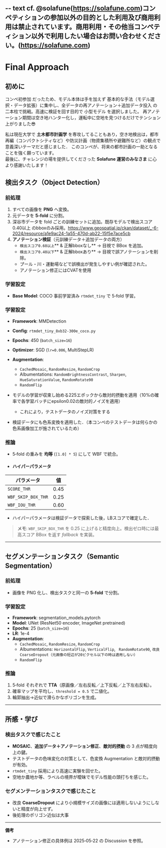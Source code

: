 -- text
cf. @solafune(https://solafune.com)コンペティションの参加以外の目的とした利用及び商用利用は禁止されています。商用利用・その他当コンペティション以外で利用したい場合はお問い合わせください。(https://solafune.com)
--
# Final Approach
## 初めに
コンペ初参加 だったため、モデル本体は手を加えず 基本的な手法（モデル選択・データ拡張）に集中し、全データの再アノテーション＋追加データ投入 の二本柱で挑戦。高速に検証を回す目的で 小型モデル を選択しました。
再アノテーション期間は空き地ハンター化し，運転中に空地を見つけるだけでテンション上がりました😎

私は現在大学で **土木都市計画学** を専攻してることもあり，空き地検出は，都市再編（コンパクトシティなど）や防災計画（物資集積所や避難所など）の観点で意義深いテーマだと感じました．
このコンペが、将来の都市計画の一助となることを強く願っています。  
最後に、チャレンジの場を提供してくださった **Solafune 運営のみなさま** に心より感謝いたします！

## 検出タスク（Object Detection）

### 前処理

1. すべての画像を **PNG** へ変換。
2. 元データを **5‑fold** に分割。
3. 深谷市データを fold ごとの訓練セットに追加。既存モデルで検出スコア0.40以上 のbboxのみ採用。https://www.geospatial.jp/ckan/dataset/_-6-2024/resource/a1e9ac24-1a55-470d-ab22-15f5e7ace5cb
4. **アノテーション検証**（元訓練データ＋追加データの両方）
   - `検出スコア0.60以上`** & 正解bboxなし** → 目視で BBox を追加。
   - `検出スコア0.40以下`** & 正解bboxあり** → 目視で誤アノテーションを削除。
   - プール・川・運動場などで誤検出が発生しやすい例が確認された。
   - アノテーション修正にはCVATを使用

### 学習設定

- **Base Model**: COCO 事前学習済み `rtmdet_tiny` で 5‑fold 学習。


### 学習設定

- **Framework**: MMDetection
- **Config**: `rtmdet_tiny_8xb32-300e_coco.py`
- **Epochs**: 450 (`batch_size=16`)
- **Optimizer**: SGD (`lr=0.006`, MultiStepLR)
- **Augmentation**:
  - `CachedMosaic`, `RandomResize`, `RandomCrop`
  - Albumentations: `RandomBrightnessContrast`, `Sharpen`, `HueSaturationValue`, `RandomRotate90`
  - `RandomFlip`

- モデルの学習が収束し始める225エポックから敵対的摂動を適用（10%の確率で各学習バッチにepsilon0.02の敵対的ノイズを適用）
  - これにより，テストデータのノイズ対策をする
 
- 検証データにも色系変換を適用した．（本コンペのテストデータは何らかの色系画像加工が施されているため）

### 推論

- 5‑fold の重みを **均等** (`[1.0] * 5`) にして WBF で統合。
- #### ハイパーパラメータ

| パラメータ | 値 |
| --- | --- |
| `SCORE_THR` | 0.45 |
| `WBF_SKIP_BOX_THR` | 0.25 |
| `WBF_IOU_THR` | 0.60 |

- ハイパーパラメータは検証データで探索した後，LBスコアで確定した．
> **メモ**: `WBF_SKIP_BOX_THR` を 0.25 に上げると精度向上。検出ゼロ時には最高スコア BBox を返す *fallback* を実装。

---

## セグメンテーションタスク（Semantic Segmentation）

### 前処理

- 画像を PNG 化し、検出タスクと同一の **5‑fold** で分割。

### 学習設定

- **Framework**: segmentation_models.pytorch
- **Model**: UNet (ResNet50 encoder, ImageNet pretrained)
- **Epochs**: 25 (`batch_size=16`)
- **LR**: 1e-4
- **Augmentation**:
  - `CachedMosaic`, `RandomResize`, `RandomCrop`
  - Albumentations: `HorizontalFlip`, `VerticalFlip`, ` RandomRotate90`, `改良 CoarseDropout（元画像の短辺が20ピクセル以下の時は適用しない）`
  - `RandomFlip`


### 推論

1. 5‑fold それぞれで **TTA**（原画像／左右反転／上下反転／上下左右反転）。
2. 確率マップを平均し、`threshold = 0.5` で二値化。
3. 輪郭抽出→近似で滑らかなポリゴンを生成。

---

## 所感・学び

### 検出タスクで感じたこと

- **MOSAIC**、**追加データ＋アノテーション修正**、**敵対的摂動** の 3 点が精度向上の鍵。
- テストデータの色味変化の対策として、色変換 Augmentation と敵対的摂動が有効。
- `rtmdet_tiny` 採用により高速に実験を回せた。
- 空地か農地か等、ラベルの境界が曖昧でモデル性能の頭打ちを感じた。

### セグメンテーションタスクで感じたこと

- 改良 **CoarseDropout** により小規模サイズの画像には適用しないようにしないと精度が向上せず。
- 後処理のポリゴン近似は大事

---

**備考**

- アノテーション修正の具体例は 2025‑05‑22 の Discussion を参照。

